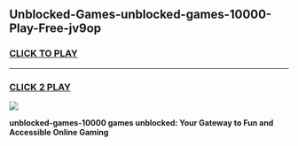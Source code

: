 
## Unblocked-Games-unblocked-games-10000-Play-Free-jv9op
<h3>
<a href="https://premium76.site?title=unblocked-games-10000&ref=22A">CLICK TO PLAY</a></h3>
<hr>

<h3>
<a href="https://premium76.site?title=unblocked-games-10000&ref=22A">CLICK 2 PLAY</a>
  
</h3>

<a href="https://premium76.site?title=unblocked-games-10000&ref=22A"><img src="https://clearcache.store/games.png"></a>


**unblocked-games-10000 games unblocked: Your Gateway to Fun and Accessible Online Gaming**
